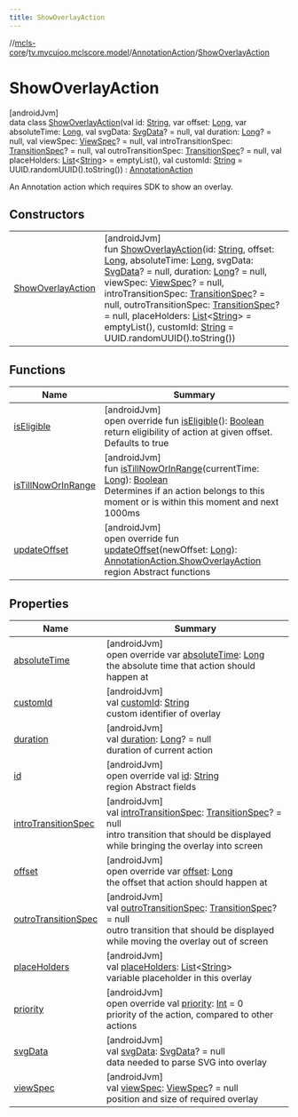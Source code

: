```yaml
---
title: ShowOverlayAction
---
```

//[mcls-core](../../../../index.html)/[tv.mycujoo.mclscore.model](../../index.html)/[AnnotationAction](../index.html)/[ShowOverlayAction](index.html)



# ShowOverlayAction



[androidJvm]\
data class [ShowOverlayAction](index.html)(val id: [String](https://kotlinlang.org/api/latest/jvm/stdlib/kotlin/-string/index.html), var offset: [Long](https://kotlinlang.org/api/latest/jvm/stdlib/kotlin/-long/index.html), var absoluteTime: [Long](https://kotlinlang.org/api/latest/jvm/stdlib/kotlin/-long/index.html), val svgData: [SvgData](../../-svg-data/index.html)? = null, val duration: [Long](https://kotlinlang.org/api/latest/jvm/stdlib/kotlin/-long/index.html)? = null, val viewSpec: [ViewSpec](../../-view-spec/index.html)? = null, val introTransitionSpec: [TransitionSpec](../../-transition-spec/index.html)? = null, val outroTransitionSpec: [TransitionSpec](../../-transition-spec/index.html)? = null, val placeHolders: [List](https://kotlinlang.org/api/latest/jvm/stdlib/kotlin.collections/-list/index.html)&lt;[String](https://kotlinlang.org/api/latest/jvm/stdlib/kotlin/-string/index.html)&gt; = emptyList(), val customId: [String](https://kotlinlang.org/api/latest/jvm/stdlib/kotlin/-string/index.html) = UUID.randomUUID().toString()) : [AnnotationAction](../index.html)

An Annotation action which requires SDK to show an overlay.



## Constructors


| | |
|---|---|
| [ShowOverlayAction](-show-overlay-action.html) | [androidJvm]<br>fun [ShowOverlayAction](-show-overlay-action.html)(id: [String](https://kotlinlang.org/api/latest/jvm/stdlib/kotlin/-string/index.html), offset: [Long](https://kotlinlang.org/api/latest/jvm/stdlib/kotlin/-long/index.html), absoluteTime: [Long](https://kotlinlang.org/api/latest/jvm/stdlib/kotlin/-long/index.html), svgData: [SvgData](../../-svg-data/index.html)? = null, duration: [Long](https://kotlinlang.org/api/latest/jvm/stdlib/kotlin/-long/index.html)? = null, viewSpec: [ViewSpec](../../-view-spec/index.html)? = null, introTransitionSpec: [TransitionSpec](../../-transition-spec/index.html)? = null, outroTransitionSpec: [TransitionSpec](../../-transition-spec/index.html)? = null, placeHolders: [List](https://kotlinlang.org/api/latest/jvm/stdlib/kotlin.collections/-list/index.html)&lt;[String](https://kotlinlang.org/api/latest/jvm/stdlib/kotlin/-string/index.html)&gt; = emptyList(), customId: [String](https://kotlinlang.org/api/latest/jvm/stdlib/kotlin/-string/index.html) = UUID.randomUUID().toString()) |


## Functions


| Name | Summary |
|---|---|
| [isEligible](is-eligible.html) | [androidJvm]<br>open override fun [isEligible](is-eligible.html)(): [Boolean](https://kotlinlang.org/api/latest/jvm/stdlib/kotlin/-boolean/index.html)<br>return eligibility of action at given offset. Defaults to true |
| [isTillNowOrInRange](../is-till-now-or-in-range.html) | [androidJvm]<br>fun [isTillNowOrInRange](../is-till-now-or-in-range.html)(currentTime: [Long](https://kotlinlang.org/api/latest/jvm/stdlib/kotlin/-long/index.html)): [Boolean](https://kotlinlang.org/api/latest/jvm/stdlib/kotlin/-boolean/index.html)<br>Determines if an action belongs to this moment or is within this moment and next 1000ms |
| [updateOffset](update-offset.html) | [androidJvm]<br>open override fun [updateOffset](update-offset.html)(newOffset: [Long](https://kotlinlang.org/api/latest/jvm/stdlib/kotlin/-long/index.html)): [AnnotationAction.ShowOverlayAction](index.html)<br>region Abstract functions |


## Properties


| Name | Summary |
|---|---|
| [absoluteTime](absolute-time.html) | [androidJvm]<br>open override var [absoluteTime](absolute-time.html): [Long](https://kotlinlang.org/api/latest/jvm/stdlib/kotlin/-long/index.html)<br>the absolute time that action should happen at |
| [customId](custom-id.html) | [androidJvm]<br>val [customId](custom-id.html): [String](https://kotlinlang.org/api/latest/jvm/stdlib/kotlin/-string/index.html)<br>custom identifier of overlay |
| [duration](duration.html) | [androidJvm]<br>val [duration](duration.html): [Long](https://kotlinlang.org/api/latest/jvm/stdlib/kotlin/-long/index.html)? = null<br>duration of current action |
| [id](id.html) | [androidJvm]<br>open override val [id](id.html): [String](https://kotlinlang.org/api/latest/jvm/stdlib/kotlin/-string/index.html)<br>region Abstract fields |
| [introTransitionSpec](intro-transition-spec.html) | [androidJvm]<br>val [introTransitionSpec](intro-transition-spec.html): [TransitionSpec](../../-transition-spec/index.html)? = null<br>intro transition that should be displayed while bringing the overlay into screen |
| [offset](offset.html) | [androidJvm]<br>open override var [offset](offset.html): [Long](https://kotlinlang.org/api/latest/jvm/stdlib/kotlin/-long/index.html)<br>the offset that action should happen at |
| [outroTransitionSpec](outro-transition-spec.html) | [androidJvm]<br>val [outroTransitionSpec](outro-transition-spec.html): [TransitionSpec](../../-transition-spec/index.html)? = null<br>outro transition that should be displayed while moving the overlay out of screen |
| [placeHolders](place-holders.html) | [androidJvm]<br>val [placeHolders](place-holders.html): [List](https://kotlinlang.org/api/latest/jvm/stdlib/kotlin.collections/-list/index.html)&lt;[String](https://kotlinlang.org/api/latest/jvm/stdlib/kotlin/-string/index.html)&gt;<br>variable placeholder in this overlay |
| [priority](priority.html) | [androidJvm]<br>open override val [priority](priority.html): [Int](https://kotlinlang.org/api/latest/jvm/stdlib/kotlin/-int/index.html) = 0<br>priority of the action, compared to other actions |
| [svgData](svg-data.html) | [androidJvm]<br>val [svgData](svg-data.html): [SvgData](../../-svg-data/index.html)? = null<br>data needed to parse SVG into overlay |
| [viewSpec](view-spec.html) | [androidJvm]<br>val [viewSpec](view-spec.html): [ViewSpec](../../-view-spec/index.html)? = null<br>position and size of required overlay |

